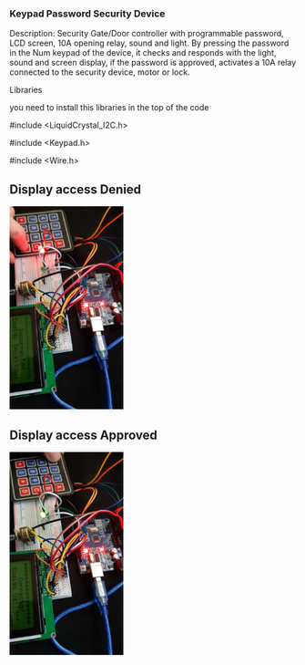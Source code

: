 ### Keypad Password Security Device

Description: Security Gate/Door controller with programmable password, LCD screen, 10A opening relay, sound and light.
By pressing the password in the Num keypad of the device, it checks and responds with the light, sound and screen display, if the password is approved, activates a 10A relay connected to the security device, motor or lock.

Libraries

you need to install this libraries in the top of the code

#include <LiquidCrystal_I2C.h>

#include <Keypad.h>

#include <Wire.h> 

## Display access Denied
<img src="https://raw.githubusercontent.com/davidciliberto1/KeypadController/main/images/keypad1.jpeg" width="200"  style="text-align: right;"> 

## Display access Approved
<img src="https://raw.githubusercontent.com/davidciliberto1/KeypadController/main/images/keypad2.jpeg" width="200"  style="text-align: right;">
